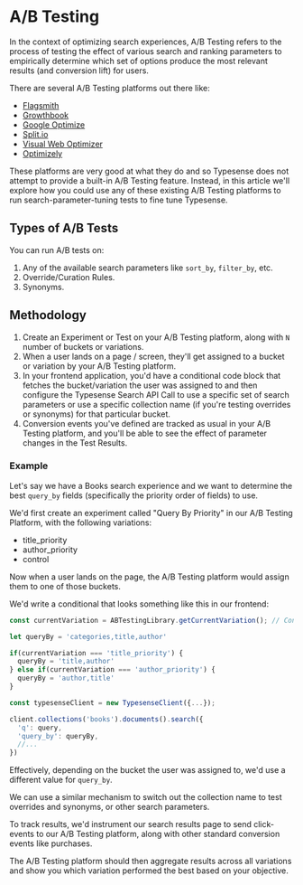 # A/B Testing

In the context of optimizing search experiences, 
A/B Testing refers to the process of testing the effect of various search and ranking parameters to empirically determine which set of options produce the most relevant results (and conversion lift) for users.

There are several A/B Testing platforms out there like:

- [Flagsmith](https://docs.flagsmith.com/advanced-use/ab-testing)
- [Growthbook](https://www.growthbook.io/)
- [Google Optimize](https://optimize.withgoogle.com/)
- [Split.io](https://www.split.io/)
- [Visual Web Optimizer](https://vwo.com/)
- [Optimizely](https://www.optimizely.com/)

These platforms are very good at what they do and so Typesense does not attempt to provide a built-in A/B Testing feature.
Instead, in this article we'll explore how you could use any of these existing A/B Testing platforms to run search-parameter-tuning tests to fine tune Typesense.

## Types of A/B Tests

You can run A/B tests on:

1. Any of the available <RouterLink :to="`/${$site.themeConfig.typesenseLatestVersion}/api/documents.html#search-parameters`">search parameters</RouterLink> like `sort_by`, `filter_by`, etc.
2. <RouterLink :to="`/${$site.themeConfig.typesenseLatestVersion}/api/curation.html`">Override/Curation Rules</RouterLink>.
3. <RouterLink :to="`/${$site.themeConfig.typesenseLatestVersion}/api/synonyms.html`">Synonyms</RouterLink>.

## Methodology

1. Create an Experiment or Test on your A/B Testing platform, along with `N` number of buckets or variations.
2. When a user lands on a page / screen, they'll get assigned to a bucket or variation by your A/B Testing platform. 
3. In your frontend application, you'd have a conditional code block that fetches the bucket/variation the user was assigned to and then configure the Typesense Search API Call to use a specific set of search parameters or use a specific collection name (if you're testing overrides or synonyms) for that particular bucket.
4. Conversion events you've defined are tracked as usual in your A/B Testing platform, and you'll be able to see the effect of parameter changes in the Test Results.

### Example

Let's say we have a Books search experience and we want to determine the best `query_by` fields (specifically the priority order of fields) to use.

We'd first create an experiment called "Query By Priority" in our A/B Testing Platform, with the following variations:

- title_priority
- author_priority
- control

Now when a user lands on the page, the A/B Testing platform would assign them to one of those buckets.

We'd write a conditional that looks something like this in our frontend:

```js
const currentVariation = ABTestingLibrary.getCurrentVariation(); // Consult your A/B Testing platforms documentation for the appropriate method to use here

let queryBy = 'categories,title,author'

if(currentVariation === 'title_priority') {
  queryBy = 'title,author'
} else if(currentVariation === 'author_priority') {
  queryBy = 'author,title'
}

const typesenseClient = new TypesenseClient({...});

client.collections('books').documents().search({
  'q': query,
  'query_by': queryBy,
  //...
})
```

Effectively, depending on the bucket the user was assigned to, we'd use a different value for `query_by`.

We can use a similar mechanism to switch out the collection name to test overrides and synonyms, or other search parameters.

To track results, we'd instrument our search results page to send click-events to our A/B Testing platform, along with other standard conversion events like purchases.

The A/B Testing platform should then aggregate results across all variations and show you which variation performed the best based on your objective.

<meta name="docsearch:version" content="1.0.0" />